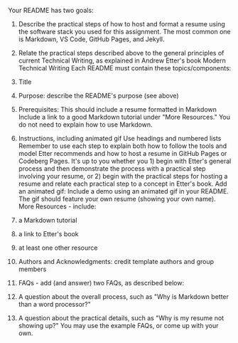 Your README has two goals:
1. Describe the practical steps of how to host and format a resume using the software stack
you used for this assignment. The most common one is Markdown, VS Code, GitHub
Pages, and Jekyll.

2. Relate the practical steps described above to the general principles of current Technical
Writing, as explained in Andrew Etter's book Modern Technical Writing
Each README must contain these topics/components:

1. Title
2. Purpose: describe the README's purpose (see above)
3. Prerequisites: This should include a resume formatted in Markdown
Include a link to a good Markdown tutorial under "More Resources." You do not need
to explain how to use Markdown.
4. Instructions, including animated gif
Use headings and numbered lists
Remember to use each step to explain
both how to follow the tools and model Etter
recommends and how to host a resume in GitHub Pages or Codeberg Pages. It's up to
you whether you 1) begin with Etter's general process and then demonstrate the
process with a practical step involving your resume, or 2) begin with the practical
steps for hosting a resume and relate each practical step to a concept in Etter's book.
Add an animated gif: Include a demo using an animated gif in your README. The gif
should feature your own resume (showing your own name).
More Resources - include:
1. a Markdown tutorial
2. a link to Etter's book
3. at least one other resource
5. Authors and Acknowledgments: credit template authors and group members
6. FAQs - add (and answer) two FAQs, as described below:
1. A question about the overall process, such as "Why is Markdown better than a word
processor?"
2. A question about the practical details, such as "Why is my resume not showing up?"
You may use the example FAQs, or come up with your own.